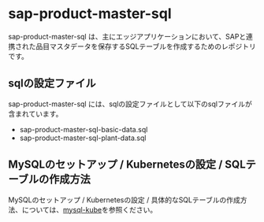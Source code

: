 # sap-product-master-sql  
sap-product-master-sql は、主にエッジアプリケーションにおいて、SAPと連携された品目マスタデータを保存するSQLテーブルを作成するためのレポジトリです。

## sqlの設定ファイル
sap-product-master-sql には、sqlの設定ファイルとして以下のsqlファイルが含まれています。  

* sap-product-master-sql-basic-data.sql  
* sap-product-master-sql-plant-data.sql



## MySQLのセットアップ / Kubernetesの設定 / SQLテーブルの作成方法
MySQLのセットアップ / Kubernetesの設定 / 具体的なSQLテーブルの作成方法、については、[mysql-kube](https://github.com/latonaio/mysql-kube)を参照ください。